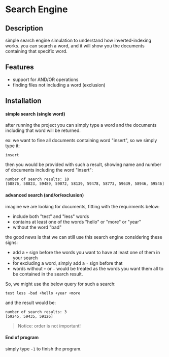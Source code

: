 # Search Engine

## Description
simple search engine simulation to understand how inverted-indexing works. you can search a word, and it will show you the documents containing that specific word.

## Features
* support for AND/OR operations
* finding files not including a word (exclusion) 

## Installation
#### simple search (single word)
after running the project you can simply type a word and the documents including that word will be returned.

ex: we want to fine all documents containing word "insert", so we simply type it:

```
insert
```

then you would be provided with such a result, showing name and number of documents including the word "insert":

```
number of search results: 10
[58876, 58823, 59489, 59072, 58139, 59478, 58773, 59639, 58946, 59546]
```

#### advanced search (and/or/exclusion)
imagine we are looking for documents, fitting with the requirments below:
* include both "test" and "less" words
* contains at least one of the words "hello" or "more" or "year"
* without the word "bad"

the good news is that we can still use this search engine considering these signs:

* add a ```+``` sign before the words you want to have at least one of them in your search
* for excluding a word, simply add a ```-``` sign before that
* words without ```+``` or ```-``` would be treated as the words you want them all to be contained in the search result.

So, we might use the below query for such a search:


```
test less -bad +hello +year +more
```

and the result would be:

```
number of search results: 3
[59245, 59435, 59126]
```
> Notice: order is not important!

#### End of program
simply type ```-1``` to finish the program.

